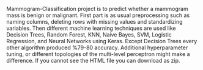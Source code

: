  Mammogram-Classification project is to predict whether a mammogram mass is benign or malignant. First part is as usual preprocessing such as naming columns, deleting rows with missing values and standardizing variables. Then different machine learning techniques are used like Decision Trees, Random Forest, KNN, Naive Bayes, SVM, Logistic Regression, and Neural Networks using Keras. Except Decision Trees every other algorithm produced %79-80 accuracy. Additional hyperparameter tuning, or different topologies of the multi-level perceptron might make a difference. If you cannot see the HTML file you can download as zip. 
